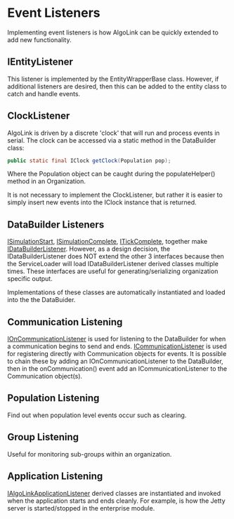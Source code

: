 # Event Listeners

Implementing event listeners is how AlgoLink can be quickly extended to add new functionality.

## IEntityListener

This listener is implemented by the EntityWrapperBase class. However, if additional listeners are desired, then this can be added to the entity class to catch and handle events.

## ClockListener

AlgoLink is driven by a discrete 'clock' that will run and process events in serial. The clock can be accessed via a static method in the DataBuilder class:

```java
public static final IClock getClock(Population pop);
```

Where the Population object can be caught during the populateHelper() method in an Organization.

It is not necessary to implement the ClockListener, but rather it is easier to simply insert new events into the IClock instance that is returned.

## DataBuilder Listeners

[ISimulationStart](listeners/ISimulationStart.java), [ISimulationComplete](listeners/ISimulationComplete.java), [ITickComplete](listeners/ITickComplete.java), together make [IDataBuilderListener](listeners/IDataBuilderListener.java). However, as a design decision, the IDataBuilderListener does NOT extend the other 3 interfaces because then the ServiceLoader will load IDataBuilderListener derived classes multiple times. These interfaces are useful for generating/serializing organization specific output.

Implementations of these classes are automatically instantiated and loaded into the the DataBuider.

## Communication Listening

[IOnCommunicationListener](listeners/IOnCommunicationListener.java) is used for listening to the DataBuilder for when a communication begins to send and ends. [ICommunicationListener](listeners/ICommunicationListener.java) is used for registering directly with Communication objects for events. It is possible to chain these by adding an IOnCommunicationListener to the DataBuilder, then in the onCommunication() event add an ICommunicationListener to the Communication object(s).

## Population Listening

Find out when population level events occur such as clearing.

## Group Listening

Useful for monitoring sub-groups within an organization.

## Application Listening

[IAlgoLinkApplicationListener](listeners/IAlgoLinkApplicationListener.java) derived classes are instantiated and invoked when the application starts and ends cleanly.  For example, is how the Jetty server is started/stopped in the enterprise module.

